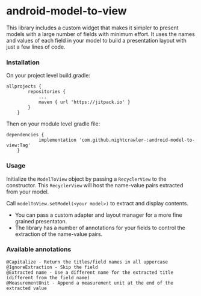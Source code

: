 # android-model-to-view
This library includes a custom widget that makes it simpler to present models with a large number of fields with minimum effort. It uses the names and values of each field in your model to build a presentation layout with just a few lines of code.


### Installation

On your project level build.gradle:

```
allprojects {
		repositories {
			...
			maven { url 'https://jitpack.io' }
		}
	}

```

Then on your module level gradle file:

```
dependencies {
	        implementation 'com.github.nightcrawler-:android-model-to-view:Tag'
	}

```

### Usage

Initialize the `ModelToView` object by passing a `RecyclerView` to the constructor. This `RecyclerView` will host the name-value pairs extracted from your model.

Call `modelToView.setModel(<your model>)` to extract and display contents.

* You can pass a custom adapter and layout manager for a more fine grained presentaton.
* The library has a number of annotations for your fields to control the extraction of the name-value pairs.

### Available annotations

```
@Capitalize - Return the titles/field names in all uppercase
@IgnoreExtraction - Skip the field
@Extracted name - Use a different name for the extracted title (different from the field name)
@MeasurementUnit - Append a measurement unit at the end of the extracted value

```


